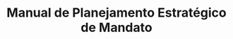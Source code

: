 ---
title: Manual de Planejamento Estratégico de Mandato

description: É simples, preencha o formulário e faça o download agora mesmo

image:
  src: /img/blog/educacao-ambiental.jpg

tags: '7461440'

file: https://mcusercontent.com/35835573dce9ecd1ed104ac0a/files/dfd01b67-01c5-c559-eed0-0d6479814c4f/MANUAL_DE_PLANEJAMENTO_ESTRAT_Eacute_GICO_DE_MANDATO.pdf
---